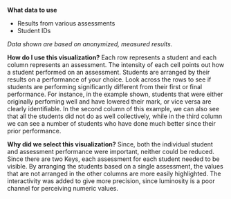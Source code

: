 **What data to use**
- Results from various assessments
- Student IDs

*Data shown are based on anonymized, measured results.*

**How do I use this visualization?**
Each row represents a student and each column represents an assessment. The intensity of each cell points out how a student performed on an assessment. Students are arranged by their results on a performance of your choice. Look across the rows to see if students are performing significantly different from their first or final performance. For instance, in the example shown, students that were either originally perfoming well and have lowered their mark, or vice versa are clearly identifiable. In the second column of this example, we can also see that all the students did not do as well collectively, while in the third column we can see a number of students who have done much better since their prior performance.  

**Why did we select this visualization?**
Since, both the individual student and assessment performance were important, neither could be reduced. Since there are two Keys, each assessment for each student needed to be visible. By arranging the students based on a single assessment, the values that are not arranged in the other columns are more easily highlighted. The interactivity was added to give more precision, since luminosity is a poor channel for perceiving numeric values. 